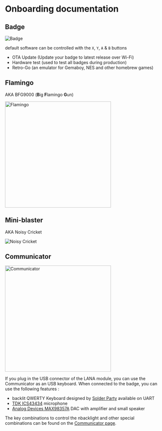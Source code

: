 # Onboarding documentation

## Badge

![Badge](../badge2024.jpg)

default software can be controlled with the `X`, `Y`, `A` & `B` buttons

- OTA Update (Update your badge to latest release over Wi-Fi)
- Hardware test (used to test all badges during production)
- Retro-Go (an emulator for Gemaboy, NES and other homebrew games)

## Flamingo

AKA BFG9000 (**B**ig **F**lamingo **G**un)

<img src="../flamingo/done.jpg" alt="Flamingo" height="350"/>

## Mini-blaster

AKA Noisy Cricket

![Noisy Cricket](../noisycricket/pin_header_alternate_orientation.png)

## Communicator

<img src="../communicator/communicator_mounted.jpg" alt="Communicator" height="350"/>


If you plug in the USB connector of the LANA module, you can use the Communicator as an USB keyboard. When connected to the badge, you can use the following features : 

- backlit QWERTY Keyboard designed by [Solder Party](https://www.solder.party/) available on UART
- [TDK ICS43434](https://invensense.tdk.com/products/ics-43434/) microphone
- [Analog Devices MAX98357A](https://www.analog.com/en/products/max98357a.html) DAC with amplifier and small speaker

The key combinations to control the nbacklight and other special combinations can be found on the [Communicator page](communicator).